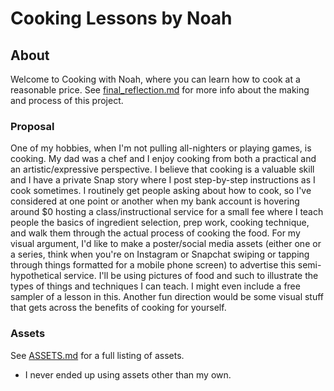 # Cooking Lessons by Noah

## About

Welcome to Cooking with Noah, where you can learn how to cook at a reasonable price. See [final_reflection.md](https://github.com/boredhero/visual-argument-2021spring/blob/master/final_reflection.md) for more info about the making and process of this project.

### Proposal

One of my hobbies, when I'm not pulling all-nighters or playing games, is cooking. My dad was a chef and I enjoy cooking from both a practical and an artistic/expressive perspective. I believe that cooking is a valuable skill and I have a private Snap story where I post step-by-step instructions as I cook sometimes. I routinely get people asking about how to cook, so I've considered at one point or another when my bank account is hovering around $0 hosting a class/instructional service for a small fee where I teach people the basics of ingredient selection, prep work, cooking technique, and walk them through the actual process of cooking the food. For my visual argument, I'd like to make a poster/social media assets (either one or a series, think when you're on Instagram or Snapchat swiping or tapping through things formatted for a mobile phone screen) to advertise this semi-hypothetical service. I'll be using pictures of food and such to illustrate the types of things and techniques I can teach. I might even include a free sampler of a lesson in this. Another fun direction would be some visual stuff that gets across the benefits of cooking for yourself.

### Assets

See [ASSETS.md](https://github.com/boredhero/visual-argument-2021spring/blob/master/assets/ASSETS.md) for a full listing of assets.
* I never ended up using assets other than my own.
